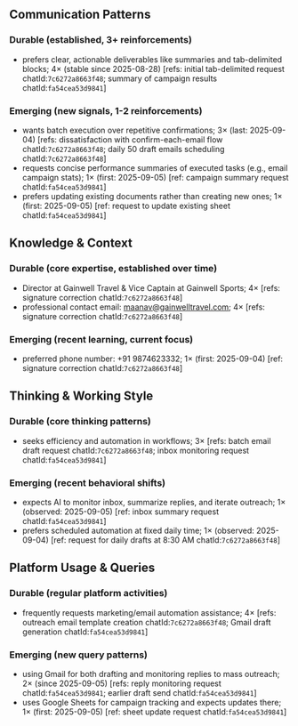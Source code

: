 ## Communication Patterns
### Durable (established, 3+ reinforcements)
- prefers clear, actionable deliverables like summaries and tab-delimited blocks; 4× (stable since 2025-08-28) [refs: initial tab-delimited request chatId:`7c6272a8663f48`; summary of campaign results chatId:`fa54cea53d9841`]

### Emerging (new signals, 1-2 reinforcements)
- wants batch execution over repetitive confirmations; 3× (last: 2025-09-04) [refs: dissatisfaction with confirm-each-email flow chatId:`7c6272a8663f48`; daily 50 draft emails scheduling chatId:`7c6272a8663f48`]
- requests concise performance summaries of executed tasks (e.g., email campaign stats); 1× (first: 2025-09-05) [ref: campaign summary request chatId:`fa54cea53d9841`]
- prefers updating existing documents rather than creating new ones; 1× (first: 2025-09-05) [ref: request to update existing sheet chatId:`fa54cea53d9841`]

## Knowledge & Context
### Durable (core expertise, established over time)
- Director at Gainwell Travel & Vice Captain at Gainwell Sports; 4× [refs: signature correction chatId:`7c6272a8663f48`]
- professional contact email: maanav@gainwelltravel.com; 4× [refs: signature correction chatId:`7c6272a8663f48`]

### Emerging (recent learning, current focus)
- preferred phone number: +91 9874623332; 1× (first: 2025-09-04) [ref: signature correction chatId:`7c6272a8663f48`]

## Thinking & Working Style
### Durable (core thinking patterns)
- seeks efficiency and automation in workflows; 3× [refs: batch email draft request chatId:`7c6272a8663f48`; inbox monitoring request chatId:`fa54cea53d9841`]

### Emerging (recent behavioral shifts)
- expects AI to monitor inbox, summarize replies, and iterate outreach; 1× (observed: 2025-09-05) [ref: inbox summary request chatId:`fa54cea53d9841`]
- prefers scheduled automation at fixed daily time; 1× (observed: 2025-09-04) [ref: request for daily drafts at 8:30 AM chatId:`7c6272a8663f48`]

## Platform Usage & Queries
### Durable (regular platform activities)
- frequently requests marketing/email automation assistance; 4× [refs: outreach email template creation chatId:`7c6272a8663f48`; Gmail draft generation chatId:`fa54cea53d9841`]

### Emerging (new query patterns)
- using Gmail for both drafting and monitoring replies to mass outreach; 2× (since 2025-09-05) [refs: reply monitoring request chatId:`fa54cea53d9841`; earlier draft send chatId:`fa54cea53d9841`]
- uses Google Sheets for campaign tracking and expects updates there; 1× (first: 2025-09-05) [ref: sheet update request chatId:`fa54cea53d9841`]